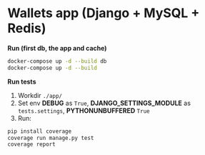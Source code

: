 Wallets app (Django + MySQL + Redis)
================

**Run (first db, the app and cache)**
```sh
docker-compose up -d --build db
docker-compose up -d --build
```

**Run tests**
1. Workdir `./app/`
2. Set env **DEBUG** as `True`, **DJANGO_SETTINGS_MODULE** as `tests.settings`, **PYTHONUNBUFFERED** `True`
3. Run:
```sh
pip install coverage
coverage run manage.py test
coverage report
```